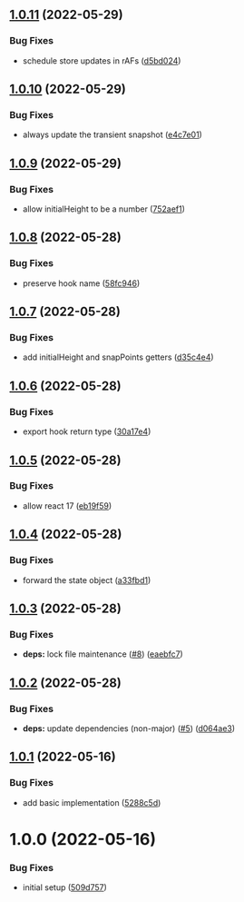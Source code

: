 ## [1.0.11](https://github.com/bottom-sheet/react-hooks/compare/v1.0.10...v1.0.11) (2022-05-29)


### Bug Fixes

* schedule store updates in rAFs ([d5bd024](https://github.com/bottom-sheet/react-hooks/commit/d5bd0240f28b38136befafb3c945adbfaf75869f))

## [1.0.10](https://github.com/bottom-sheet/react-hooks/compare/v1.0.9...v1.0.10) (2022-05-29)


### Bug Fixes

* always update the transient snapshot ([e4c7e01](https://github.com/bottom-sheet/react-hooks/commit/e4c7e01bf0413e2d37d667db64847c4c39898104))

## [1.0.9](https://github.com/bottom-sheet/react-hooks/compare/v1.0.8...v1.0.9) (2022-05-29)


### Bug Fixes

* allow initialHeight to be a number ([752aef1](https://github.com/bottom-sheet/react-hooks/commit/752aef1a119514f7a4a897cd8adeb3bc1e4fd581))

## [1.0.8](https://github.com/bottom-sheet/react-hooks/compare/v1.0.7...v1.0.8) (2022-05-28)


### Bug Fixes

* preserve hook name ([58fc946](https://github.com/bottom-sheet/react-hooks/commit/58fc9462751260582abc0d417ca3449538df6f77))

## [1.0.7](https://github.com/bottom-sheet/react-hooks/compare/v1.0.6...v1.0.7) (2022-05-28)


### Bug Fixes

* add initialHeight and snapPoints getters ([d35c4e4](https://github.com/bottom-sheet/react-hooks/commit/d35c4e4453e1a2dc06a6794eb673af38ade99221))

## [1.0.6](https://github.com/bottom-sheet/react-hooks/compare/v1.0.5...v1.0.6) (2022-05-28)


### Bug Fixes

* export hook return type ([30a17e4](https://github.com/bottom-sheet/react-hooks/commit/30a17e454313984287a7864af9d9d909457123d5))

## [1.0.5](https://github.com/bottom-sheet/react-hooks/compare/v1.0.4...v1.0.5) (2022-05-28)


### Bug Fixes

* allow react 17 ([eb19f59](https://github.com/bottom-sheet/react-hooks/commit/eb19f598069be36f7a3cb82545e14987f0fb7360))

## [1.0.4](https://github.com/bottom-sheet/react-hooks/compare/v1.0.3...v1.0.4) (2022-05-28)


### Bug Fixes

* forward the state object ([a33fbd1](https://github.com/bottom-sheet/react-hooks/commit/a33fbd1ca32c91ea15138b96176038e41b2c69c4))

## [1.0.3](https://github.com/bottom-sheet/react-hooks/compare/v1.0.2...v1.0.3) (2022-05-28)


### Bug Fixes

* **deps:** lock file maintenance ([#8](https://github.com/bottom-sheet/react-hooks/issues/8)) ([eaebfc7](https://github.com/bottom-sheet/react-hooks/commit/eaebfc7003caf5304f686e3ab4c20ff864b6fce0))

## [1.0.2](https://github.com/bottom-sheet/react-hooks/compare/v1.0.1...v1.0.2) (2022-05-28)


### Bug Fixes

* **deps:** update dependencies (non-major) ([#5](https://github.com/bottom-sheet/react-hooks/issues/5)) ([d064ae3](https://github.com/bottom-sheet/react-hooks/commit/d064ae3671d67ce07f1c27d26c4778042e9bca80))

## [1.0.1](https://github.com/bottom-sheet/react-hooks/compare/v1.0.0...v1.0.1) (2022-05-16)


### Bug Fixes

* add basic implementation ([5288c5d](https://github.com/bottom-sheet/react-hooks/commit/5288c5d46f911b516f07a5d8e00ac6cd5184f8d8))

# 1.0.0 (2022-05-16)


### Bug Fixes

* initial setup ([509d757](https://github.com/bottom-sheet/react-hooks/commit/509d757014b3a148c44f2270de17864dd788a399))
